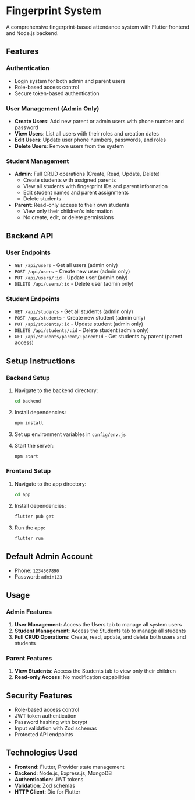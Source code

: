 # Fingerprint System

A comprehensive fingerprint-based attendance system with Flutter frontend and Node.js backend.

## Features

### Authentication

- Login system for both admin and parent users
- Role-based access control
- Secure token-based authentication

### User Management (Admin Only)

- **Create Users**: Add new parent or admin users with phone number and password
- **View Users**: List all users with their roles and creation dates
- **Edit Users**: Update user phone numbers, passwords, and roles
- **Delete Users**: Remove users from the system

### Student Management

- **Admin**: Full CRUD operations (Create, Read, Update, Delete)
  - Create students with assigned parents
  - View all students with fingerprint IDs and parent information
  - Edit student names and parent assignments
  - Delete students
- **Parent**: Read-only access to their own students
  - View only their children's information
  - No create, edit, or delete permissions

## Backend API

### User Endpoints

- `GET /api/users` - Get all users (admin only)
- `POST /api/users` - Create new user (admin only)
- `PUT /api/users/:id` - Update user (admin only)
- `DELETE /api/users/:id` - Delete user (admin only)

### Student Endpoints

- `GET /api/students` - Get all students (admin only)
- `POST /api/students` - Create new student (admin only)
- `PUT /api/students/:id` - Update student (admin only)
- `DELETE /api/students/:id` - Delete student (admin only)
- `GET /api/students/parent/:parentId` - Get students by parent (parent access)

## Setup Instructions

### Backend Setup

1. Navigate to the backend directory:

   ```bash
   cd backend
   ```

2. Install dependencies:

   ```bash
   npm install
   ```

3. Set up environment variables in `config/env.js`

4. Start the server:
   ```bash
   npm start
   ```

### Frontend Setup

1. Navigate to the app directory:

   ```bash
   cd app
   ```

2. Install dependencies:

   ```bash
   flutter pub get
   ```

3. Run the app:
   ```bash
   flutter run
   ```

## Default Admin Account

- Phone: `1234567890`
- Password: `admin123`

## Usage

### Admin Features

1. **User Management**: Access the Users tab to manage all system users
2. **Student Management**: Access the Students tab to manage all students
3. **Full CRUD Operations**: Create, read, update, and delete both users and students

### Parent Features

1. **View Students**: Access the Students tab to view only their children
2. **Read-only Access**: No modification capabilities

## Security Features

- Role-based access control
- JWT token authentication
- Password hashing with bcrypt
- Input validation with Zod schemas
- Protected API endpoints

## Technologies Used

- **Frontend**: Flutter, Provider state management
- **Backend**: Node.js, Express.js, MongoDB
- **Authentication**: JWT tokens
- **Validation**: Zod schemas
- **HTTP Client**: Dio for Flutter
